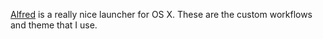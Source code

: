 [Alfred](http://www.alfredapp.com) is a really nice launcher for OS X. These are the custom workflows and theme that I use.
